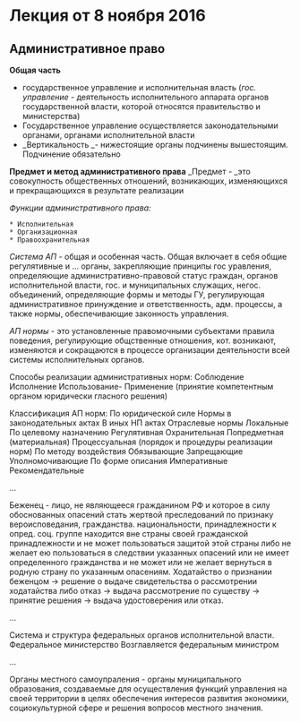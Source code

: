 # Лекция от 8 ноября 2016

## Административное право

**Общая часть**

* государственное управление и исполнительная власть \(_гос. управление_ - деятельность исполнительного аппарата органов государственной власти, которой относятся правительство и министерства\)
* Государственное управление осуществляется законодательными органами, органами исполнительной власти
* _Вертикальность _- нижестоящие органы подчинены вышестоящим. Подчинение обязательно

**Предмет и метод административного права**
_Предмет - _это совокупность общественных отношений, возникающих, изменяющихся и прекращающихся в результате реализации 

_Функции административного права:_

```
* Исполнительная
* Организационная
* Правоохранительная
```

_Система АП_ - общая и особенная часть. Общая включает в себя общие регулятивные и ... органы, закрепляющие принципы гос уравления, определяющие административно-правовой статус граждан, органов исполнительной власти, гос. и муниципальных служащих, негос. объединений, определяющие формы и методы ГУ, регулирующая административное принуждение и ответственность, адм. процессы, а также нормы, обеспечивающие законность управления.

_АП нормы_ - это установленные правомочными субъектами правила поведения, регулирующие общственные отношения, кот. возникают, изменяются и сокращаются в процессе организации деятельности всей системы исполнительных органов.

Способы реализации административных норм:
    Соблюдение
    Исполнение
    Использование-
    Применение \(принятие компетентным органом юридически гласного решения\)

Классификация АП норм:
    По юридической силе
        Нормы в законодательных актах
        В иных НП актах
        Отраслевые нормы
        Локальные
    По целевому назначению
        Регулятивная
        Охранительная
        Попредметная \(материальная\)
        Процессуальная \(порядок и процедуры реализации норм\)
    По методу воздействия
        Обязывающие
        Запрещающие
        Уполномочивающие
    По форме описания
        Императивные
        Рекомендательные

...

Беженец - лицо, не являющееся гражданином РФ и которое в силу обоснованных опасений стать жертвой преследований по признаку вероисповедания, гражданства. национальности, принадлежности к опред. соц. группе находится вне страны своей гражданской принадлежности и не может пользоваться защитой этой страны либо не желает ею пользоваться в следствии указанных опасений или не имеет определенного гражданства и не может или не желает вернуться в родную страну по указанным опасениям.
Ходатайство о признании беженцом -&gt; решение о выдаче свидетельства о рассмотрении ходатайства либо отказ -&gt; выдача рассмотрение по существу -&gt; принятие решения -&gt; выдача удостоверения или отказ.

...

Система и структура федеральных органов исполнительной власти.
Федеральное министерство
Возглавляется федеральным министром

...

Органы местного самоупраления - органы муниципального образования, создаваемые для осуществления функций управления на своей территории в целях обеспечения интересов развития экономики, социокультурной сфере и решения вопросов местного значения.


